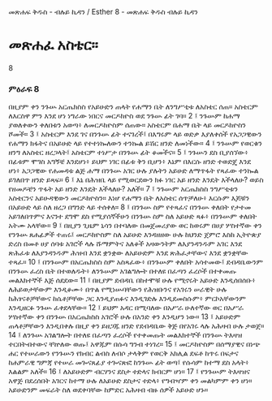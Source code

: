 ﻿
መጽሐፍ ቅዱስ - ብሉይ ኪዳን / Esther 8 - መጽሐፍ ቅዱስ ብሉይ ኪዳን
# መጽሐፈ አስቴር።
8
### ምዕራፍ 8
በዚያም ቀን ንጉሡ አርጤክስስ የአይሁድን ጠላት የሐማን ቤት ለንግሥቲቱ ለአስቴር ሰጠ። አስቴርም ለእርስዋ ምን እንደ ሆነ ነግራው ነበርና መርዶክዮስ ወደ ንጉሡ ፊት ገባ።
2 ፤ ንጉሡም ከሐማ ያወለቀውን ቀለበቱን አወጣ፥ ለመርዶክዮስም ሰጠው። አስቴርም በሐማ ቤት ላይ መርዶክዮስን ሾመች።
3 ፤ አስቴርም እንደ ገና በንጉሡ ፊት ተናገረች፤ በእግሩም ላይ ወድቃ እያለቀሰች የአጋጋዊውን የሐማን ክፋትና በአይሁድ ላይ የተተነኰለውን ተንኰል ይሽር ዘንድ ለመነችው።
4 ፤ ንጉሡም የወርቁን ዘንግ ለአስቴር ዘረጋላት፤ አስቴርም ተነሥታ በንጉሡ ፊት ቆመችና።
5 ፤ ንጉሡን ደስ ቢያሰኘው፥ በፊቱም ሞገስ አግኝቼ እንደሆነ፥ ይህም ነገር በፊቱ ቅን ቢሆን፥ እኔም በእርሱ ዘንድ ተወድጄ እንደ ሆነ፥ አጋጋዊው የሐመዳቱ ልጅ ሐማ በንጉሡ አገር ሁሉ ያሉትን አይሁድ ለማጥፋት የጻፈው ተንኰል ይገለበጥ ዘንድ ይጻፍ።
6 ፤ እኔ በሕዝቤ ላይ የሚወርደውን ክፉ ነገር አይ ዘንድ እንዴት እችላለሁ? ወይስ የዘመዶቼን ጥፋት አይ ዘንድ እንዴት እችላለሁ? አለች።
7 ፤ ንጉሡም አርጤክስስ ንግሥቲቱን አስቴርንና አይሁዳዊውን መርዶክዮስን። እነሆ የሐማን ቤት ለአስቴር ሰጥቻለሁ፥ እርሱም እጆቹን በአይሁድ ላይ ስለ ዘረጋ በግንድ ላይ ተሰቀለ።
8 ፤ በንጉሡ ስም የተጻፈና በንጉሡ ቀለበት የታተመ አይገለበጥምና እናንተ ደግሞ ደስ የሚያሰኛችሁን በንጉሡ ስም ስለ አይሁድ ጻፉ፥ በንጉሡም ቀለበት አትሙ አላቸው።
9 ፤ በዚያን ጊዜም ኒሳን በተባለው በመጀመሪያው ወር ከወሩም በሀያ ሦስተኛው ቀን የንጉሡ ጸሐፊዎች ተጠሩ፤ መርዶክዮስም ስለ አይሁድ እንዳዘዘው ሁሉ ከህንድ ጀምሮ እስከ ኢትዮጵያ ድረስ በመቶ ሀያ ሰባቱ አገሮች ላሉ ሹማምትና አለቆች አዛውንትም ለእያንዳንዱም አገር እንደ ጽሕፈቱ ለእያንዳንዱም ሕዝብ እንደ ቋንቋው ለአይሁድም እንደ ጽሕፈታቸውና እንደ ቋንቋቸው ተጻፈ።
10 ፤ በንጉሡም በአርጤክስስ ስም አስጻፈው፥ በንጉሡም ቀለበት አሳተመው፤ ደብዳቤውንም በንጉሡ ፈረስ ቤት በተወለዱት፥ ለንጉሡም አገልግሎት በተለዩ በፈጣን ፈረሶች በተቀመጡ መልእክተኞች እጅ ሰደደው።
11 ፤ በዚያም ደብዳቤ በከተሞቹ ሁሉ የሚኖሩት አይሁድ እንዲሰበሰቡ፥ ለሕይወታቸውም እንዲቆሙ፥ በጥል የሚነሡባቸውን የሕዝቡንና የአገሩን ሠራዊት ሁሉ ከሕፃናቶቻቸውና ከሴቶቻቸው ጋር እንዲያጠፉና እንዲገድሉ እንዲደመስሱም፥ ምርኮአቸውንም እንዲዘርፉ ንጉሡ ፈቀደላቸው።
12 ፤ ይህም አዳር በሚባለው በአሥራ ሁለተኛው ወር በአሥራ ሦስተኛው ቀን በንጉሡ በአርጤክስስ አገሮች ሁሉ በአንድ ቀን እንዲሆን ነው።
13 ፤ አይሁድም ጠላቶቻቸውን እንዲበቀሉ በዚያ ቀን ይዘጋጁ ዘንድ የደብዳቤው ቅጅ በየአገሩ ላሉ አሕዛብ ሁሉ ታወጀ።
14 ፤ ለንጉሡ አገልግሎት በተለዩ በፈጣን ፈረሶች የተቀመጡት መልእክተኞች በንጉሡ ትእዛዝ ተርበትብተውና ቸኵለው ወጡ፤ አዋጁም በሱሳ ግንብ ተነገረ።
15 ፤ መርዶክዮስም በሰማያዊና በነጭ ሐር የተሠራውን የንጉሡን የክብር ልብስ ለብሶ ታላቅም የወርቅ አክሊል ደፍቶ ከጥሩ በፍታና ከሐምራዊ ግምጃ የተሠራ መጐናጸፊያ ተጐናጽፎ ከንጉሡ ፊት ወጣ፤ የሱሳም ከተማ ደስ አላት፥ እልልም አለች።
16 ፤ ለአይሁድም ብርሃንና ደስታ ተድላና ክብርም ሆነ።
17 ፤ የንጉሡም ትእዛዝና አዋጅ በደረሰበት አገርና ከተማ ሁሉ ለአይሁድ ደስታና ተድላ፥ የግብዣም ቀን መልካምም ቀን ሆነ። አይሁድንም መፍራት ስለ ወደቀባቸው ከምድር አሕዛብ ብዙ ሰዎች አይሁድ ሆኑ። 
